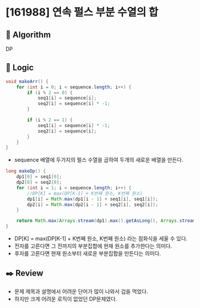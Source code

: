 # [161988] 연속 펄스 부분 수열의 합

## :pushpin: **Algorithm**

DP

## :round_pushpin: **Logic**

```java
void makeArr() {
    for (int i = 0; i < sequence.length; i++) {
        if (i % 2 == 0) {
            seq1[i] = sequence[i];
            seq2[i] = sequence[i] * -1;
        }

        if (i % 2 == 1) {
            seq1[i] = sequence[i] * -1;
            seq2[i] = sequence[i];
        }
    }
}
```

- sequence 배열에 두가지의 펄스 수열을 곱하여 두개의 새로운 배열을 만든다.

```java
long makeDp() {
    dp1[0] = seq1[0];
    dp2[0] = seq2[0];
    for (int i = 1; i < sequence.length; i++) {
        //DP[K] = max(DP[K-1] + K번째 원소, K번째 원소)
        dp1[i] = Math.max(dp1[i - 1] + seq1[i], seq1[i]);
        dp2[i] = Math.max(dp2[i - 1] + seq2[i], seq2[i]);
    }

    return Math.max(Arrays.stream(dp1).max().getAsLong(), Arrays.stream(dp2).max().getAsLong());
}
```

- DP[K] = max(DP[K-1] + K번째 원소, K번째 원소) 라는 점화식을 세울 수 있다.
- 전자를 고른다면 그 전까지의 부분집합에 현재 원소를 추가한다는 의미다.
- 후자를 고른다면 현재 원소부터 새로운 부분집합을 만든다는 의미다.

## :black_nib: **Review**

- 문제 제목과 설명에서 어려운 단어가 많이 나와서 겁을 먹었다.
- 하지만 크게 어려운 로직이 없었던 DP문제였다.
